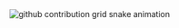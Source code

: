 <picture align="center">
  <source media="(prefers-color-scheme: dark)" srcset="https://raw.githubusercontent.com/zama-dc/zama-dc/output/github-contribution-grid-snake-dark.svg">
  <source media="(prefers-color-scheme: light)" srcset="https://raw.githubusercontent.com/zama-dc/zama-dc/output/github-contribution-grid-snake-dark.svg">
  <img align="center" alt="github contribution grid snake animation" src="https://raw.githubusercontent.com/zama-dc/mari4souza/output/github-contribution-grid-snake.svg">
</picture>
